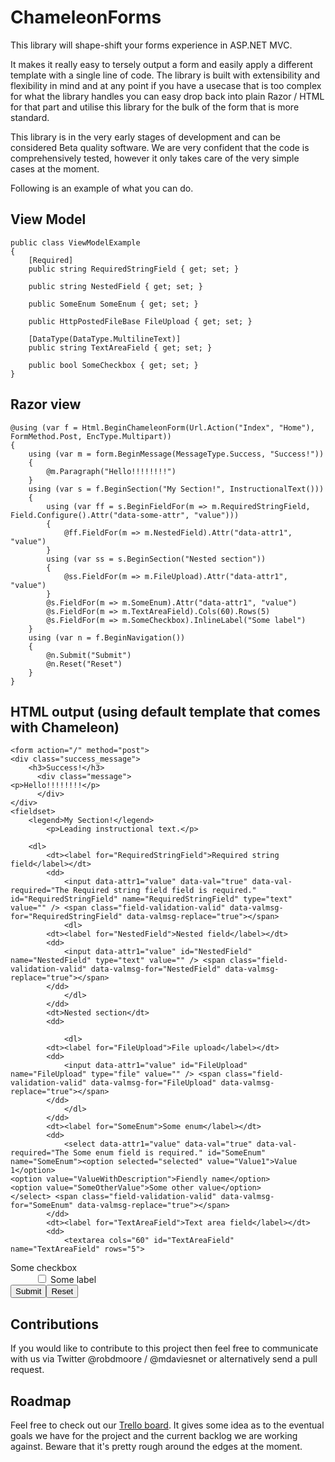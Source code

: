 ﻿ChameleonForms
==============

This library will shape-shift your forms experience in ASP.NET MVC.

It makes it really easy to tersely output a form and easily apply a different template with a single line of code. The library is built with extensibility and flexibility in mind and at any point if you have a usecase that is too complex for what the library handles you can easy drop back into plain Razor / HTML for that part and utilise this library for the bulk of the form that is more standard.

This library is in the very early stages of development and can be considered Beta quality software. We are very confident that the code is comprehensively tested, however it only takes care of the very simple cases at the moment.

Following is an example of what you can do.

View Model
----------

    public class ViewModelExample
    {
        [Required]
        public string RequiredStringField { get; set; }

        public string NestedField { get; set; }

        public SomeEnum SomeEnum { get; set; }

        public HttpPostedFileBase FileUpload { get; set; }
		
        [DataType(DataType.MultilineText)]
        public string TextAreaField { get; set; }

        public bool SomeCheckbox { get; set; }
    }

Razor view
----------

	@using (var f = Html.BeginChameleonForm(Url.Action("Index", "Home"), FormMethod.Post, EncType.Multipart))
	{
		using (var m = form.BeginMessage(MessageType.Success, "Success!"))
		{
			@m.Paragraph("Hello!!!!!!!!")
		}
		using (var s = f.BeginSection("My Section!", InstructionalText()))
		{
			using (var ff = s.BeginFieldFor(m => m.RequiredStringField, Field.Configure().Attr("data-some-attr", "value")))
			{
				@ff.FieldFor(m => m.NestedField).Attr("data-attr1", "value")
			}
			using (var ss = s.BeginSection("Nested section"))
			{
				@ss.FieldFor(m => m.FileUpload).Attr("data-attr1", "value")
			}
			@s.FieldFor(m => m.SomeEnum).Attr("data-attr1", "value")
			@s.FieldFor(m => m.TextAreaField).Cols(60).Rows(5)
			@s.FieldFor(m => m.SomeCheckbox).InlineLabel("Some label")
		}
		using (var n = f.BeginNavigation())
		{
			@n.Submit("Submit")
			@n.Reset("Reset")
		}
	}

HTML output (using default template that comes with Chameleon)
------------------------------------

    <form action="/" method="post">
	<div class="success_message">
        <h3>Success!</h3>
          <div class="message">
	<p>Hello!!!!!!!!</p>
          </div>
    </div>
    <fieldset>
        <legend>My Section!</legend>
            <p>Leading instructional text.</p>

        <dl>
            <dt><label for="RequiredStringField">Required string field</label></dt>
            <dd>
                <input data-attr1="value" data-val="true" data-val-required="The Required string field field is required." id="RequiredStringField" name="RequiredStringField" type="text" value="" /> <span class="field-validation-valid" data-valmsg-for="RequiredStringField" data-valmsg-replace="true"></span>
                <dl>
            <dt><label for="NestedField">Nested field</label></dt>
            <dd>
                <input data-attr1="value" id="NestedField" name="NestedField" type="text" value="" /> <span class="field-validation-valid" data-valmsg-for="NestedField" data-valmsg-replace="true"></span>
            </dd>
                </dl>
            </dd>
            <dt>Nested section</dt>
            <dd>
                
                <dl>
            <dt><label for="FileUpload">File upload</label></dt>
            <dd>
                <input data-attr1="value" id="FileUpload" name="FileUpload" type="file" value="" /> <span class="field-validation-valid" data-valmsg-for="FileUpload" data-valmsg-replace="true"></span>
            </dd>
                </dl>
            </dd>
            <dt><label for="SomeEnum">Some enum</label></dt>
            <dd>
                <select data-attr1="value" data-val="true" data-val-required="The Some enum field is required." id="SomeEnum" name="SomeEnum"><option selected="selected" value="Value1">Value 1</option>
	<option value="ValueWithDescription">Fiendly name</option>
	<option value="SomeOtherValue">Some other value</option>
	</select> <span class="field-validation-valid" data-valmsg-for="SomeEnum" data-valmsg-replace="true"></span>
            </dd>
            <dt><label for="TextAreaField">Text area field</label></dt>
            <dd>
                <textarea cols="60" id="TextAreaField" name="TextAreaField" rows="5">
</textarea> <span class="field-validation-valid" data-valmsg-for="TextAreaField" data-valmsg-replace="true"></span>
            </dd>
			<dt><label for="SomeCheckbox">Some checkbox</label></dt>
            <dd>
                <input data-val="true" data-val-required="The Some checkbox field is required." id="SomeCheckbox" name="SomeCheckbox" type="checkbox" value="true" /> <label for="SomeCheckbox">Some label</label> <span class="field-validation-valid" data-valmsg-for="SomeCheckbox" data-valmsg-replace="true"></span>
            </dd>
        </dl>
    </fieldset>
        <div class="form_navigation">
	<input type="submit" value="Submit" /><input type="reset" value="Reset" />        </div>
    </form>

Contributions
-------------

If you would like to contribute to this project then feel free to communicate with us via Twitter @robdmoore / @mdaviesnet or alternatively send a pull request.

Roadmap
-------

Feel free to check out our [Trello board](https://trello.com/board/chameleonforms/504df3392ad570121c36c3f7). It gives some idea as to the eventual goals we have for the project and the current backlog we are working against. Beware that it's pretty rough around the edges at the moment.
